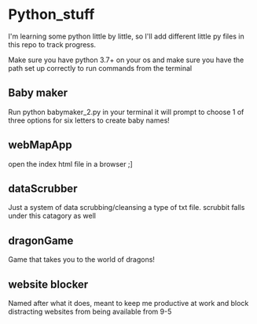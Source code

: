 # Python_stuff
I'm learning some python little by little, so I'll add different little py files in this repo to track progress.

Make sure you have python 3.7+ on your os and make sure you have the path set up correctly to run commands from the terminal


## Baby maker
Run python babymaker_2.py in your terminal it will prompt to choose 1 of three options for six letters to create baby names!

## webMapApp
open the index html file in a browser ;]

## dataScrubber 
Just a system of data scrubbing/cleansing a type of txt file. scrubbit falls under this catagory as well

## dragonGame
Game that takes you to the world of dragons!

## website blocker
Named after what it does, meant to keep me productive at work and block distracting websites from being available from 9-5
